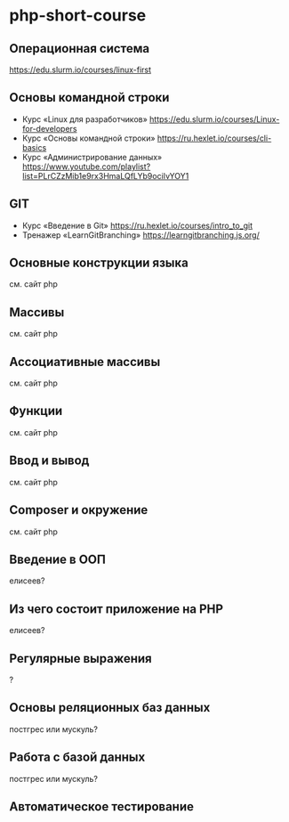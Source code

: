 # php-short-course

## Операционная система
https://edu.slurm.io/courses/linux-first

## Основы командной строки
- Курс «Linux для разработчиков»  https://edu.slurm.io/courses/Linux-for-developers
- Курс «Основы командной строки» https://ru.hexlet.io/courses/cli-basics
- Курс «Администрирование данных» https://www.youtube.com/playlist?list=PLrCZzMib1e9rx3HmaLQfLYb9ociIvYOY1

## GIT 
- Курс «Введение в Git» https://ru.hexlet.io/courses/intro_to_git
- Тренажер  «LearnGitBranching» https://learngitbranching.js.org/

## Основные конструкции языка
см. сайт php

## Массивы
см. сайт php

## Ассоциативные массивы
см. сайт php

## Функции
см. сайт php

## Ввод и вывод
см. сайт php

## Composer и окружение
см. сайт php

## Введение в ООП
елисеев?
## Из чего состоит приложение на PHP
елисеев?
## Регулярные выражения
?
## Основы реляционных баз данных
постгрес или мускуль?
## Работа с базой данных
постгрес или мускуль?
## Автоматическое тестирование
